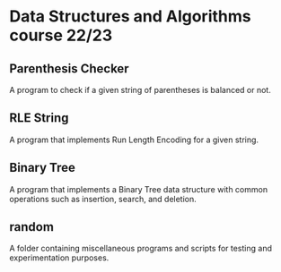 # Data Structures and Algorithms course 22/23

## Parenthesis Checker 
A program to check if a given string of parentheses is balanced or not.

## RLE String
A program that implements Run Length Encoding for a given string.

## Binary Tree
A program that implements a Binary Tree data structure with common operations such as insertion, search, and deletion.

## random
A folder containing miscellaneous programs and scripts for testing and experimentation purposes.
